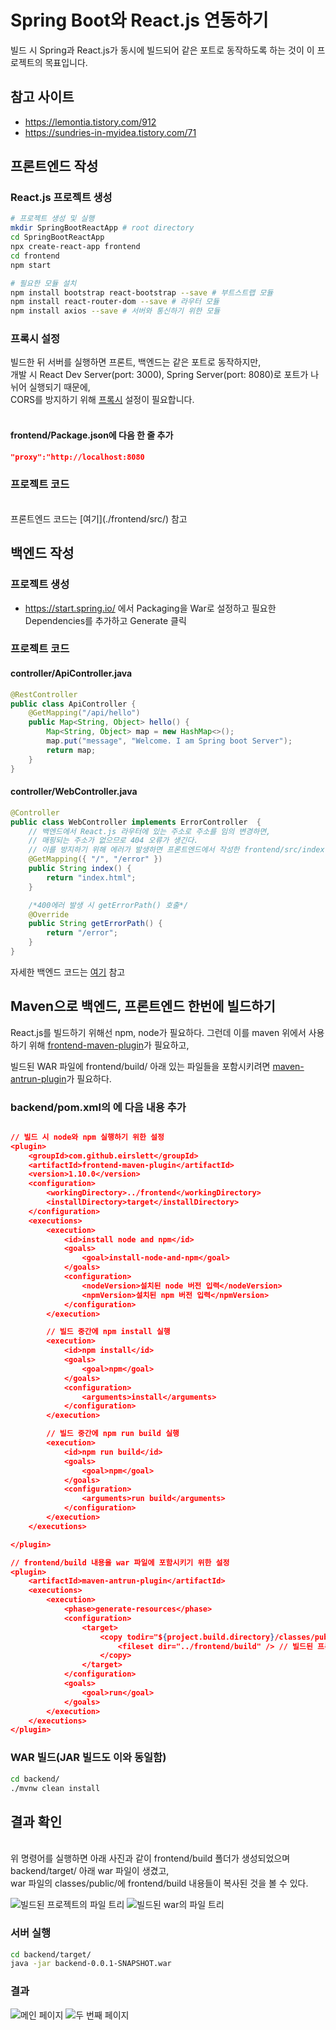 # Spring Boot와 React.js 연동하기

빌드 시 Spring과 React.js가 동시에 빌드되어 같은 포트로 동작하도록 하는 것이 이 프로젝트의 목표입니다.<br>

## 참고 사이트
* https://lemontia.tistory.com/912
* https://sundries-in-myidea.tistory.com/71

## 프론트엔드 작성

### React.js 프로젝트 생성
```bash
# 프로젝트 생성 및 실행
mkdir SpringBootReactApp # root directory
cd SpringBootReactApp
npx create-react-app frontend
cd frontend
npm start

# 필요한 모듈 설치
npm install bootstrap react-bootstrap --save # 부트스트랩 모듈
npm install react-router-dom --save # 라우터 모듈
npm install axios --save # 서버와 통신하기 위한 모듈
```

### 프록시 설정
빌드한 뒤 서버를 실행하면 프론트, 백엔드는 같은 포트로 동작하지만, <br>
개발 시 React Dev Server(port: 3000), Spring Server(port: 8080)로 포트가 나뉘어 실행되기 때문에,<br>
CORS를 방지하기 위해 
[프록시](https://github.com/hch0821/React.js-Example/tree/master/j.proxy) 설정이 필요합니다.<br><br>

#### frontend/Package.json에 다음 한 줄 추가
```json
"proxy":"http://localhost:8080
```

### 프로젝트 코드
<br />
프론트엔드 코드는 [여기](./frontend/src/) 참고

## 백엔드 작성
### 프로젝트 생성
* https://start.spring.io/ 에서 Packaging을 War로 설정하고 필요한 Dependencies를 추가하고 Generate 클릭

### 프로젝트 코드
#### controller/ApiController.java
```java
@RestController
public class ApiController {
    @GetMapping("/api/hello")
    public Map<String, Object> hello() {
        Map<String, Object> map = new HashMap<>();
        map.put("message", "Welcome. I am Spring boot Server");
        return map;
    }
}
```
#### controller/WebController.java
```java
@Controller
public class WebController implements ErrorController  {
    // 백엔드에서 React.js 라우터에 있는 주소로 주소를 임의 변경하면,
    // 매핑되는 주소가 없으므로 404 오류가 생긴다.
    // 이를 방지하기 위해 에러가 발생하면 프론트엔드에서 작성한 frontend/src/index.html을 전송한다.
    @GetMapping({ "/", "/error" })
    public String index() {
        return "index.html";
    }

    /*400에러 발생 시 getErrorPath() 호출*/
    @Override
    public String getErrorPath() {
        return "/error";
    }
}
```

자세한 백엔드 코드는 [여기](./backend/src/main/java/com/goodperson/backend/) 참고

## Maven으로 백엔드, 프론트엔드 한번에 빌드하기

React.js를 빌드하기 위해선 npm, node가 필요하다. 그런데 이를 maven 위에서 사용하기 위해 [frontend-maven-plugin](https://github.com/eirslett/frontend-maven-plugin)가 필요하고,<br>

빌드된 WAR 파일에 frontend/build/ 아래 있는 파일들을 포함시키려면 [maven-antrun-plugin](https://maven.apache.org/plugins/maven-antrun-plugin/)가 필요하다.<br>

### backend/pom.xml의 <plugins>에 다음 내용 추가
```json

// 빌드 시 node와 npm 실행하기 위한 설정
<plugin>
    <groupId>com.github.eirslett</groupId>
    <artifactId>frontend-maven-plugin</artifactId>
    <version>1.10.0</version>
    <configuration>
        <workingDirectory>../frontend</workingDirectory>
        <installDirectory>target</installDirectory>
    </configuration>
    <executions>
        <execution>
            <id>install node and npm</id>
            <goals>
                <goal>install-node-and-npm</goal>
            </goals>
            <configuration>
                <nodeVersion>설치된 node 버전 입력</nodeVersion>
                <npmVersion>설치된 npm 버전 입력</npmVersion>
            </configuration>
        </execution>

        // 빌드 중간에 npm install 실행
        <execution>
            <id>npm install</id>
            <goals>
                <goal>npm</goal>
            </goals>
            <configuration>
                <arguments>install</arguments>
            </configuration>
        </execution>

        // 빌드 중간에 npm run build 실행
        <execution>
            <id>npm run build</id>
            <goals>
                <goal>npm</goal>
            </goals>
            <configuration>
                <arguments>run build</arguments>
            </configuration>
        </execution>
    </executions>

</plugin>

// frontend/build 내용을 war 파일에 포함시키기 위한 설정
<plugin>
    <artifactId>maven-antrun-plugin</artifactId>
    <executions>
        <execution>
            <phase>generate-resources</phase>
            <configuration>
                <target>
                    <copy todir="${project.build.directory}/classes/public"> // 백엔드 빌드 파일에 복사
                        <fileset dir="../frontend/build" /> // 빌드된 프론트엔드 파일을 ▲
                    </copy>
                </target>
            </configuration>
            <goals>
                <goal>run</goal>
            </goals>
        </execution>
    </executions>
</plugin>
```

### WAR 빌드(JAR 빌드도 이와 동일함)
```bash
cd backend/
./mvnw clean install
```

## 결과 확인
<br>
위 명령어를 실행하면 아래 사진과 같이 frontend/build 폴더가 생성되었으며<br>
backend/target/ 아래 war 파일이 생겼고,<br>
war 파일의 classes/public/에 frontend/build 내용들이 복사된 것을 볼 수 있다.<br>

<img src="./screenshot/file_tree.png" alt="빌드된 프로젝트의 파일 트리" title="빌드된 프로젝트의 파일 트리"></img>
<img src="./screenshot/war.png" alt="빌드된 war의 파일 트리" title="빌드된 war의 파일 트리"></img>

### 서버 실행
```bash
cd backend/target/
java -jar backend-0.0.1-SNAPSHOT.war
```

### 결과
<img src="./screenshot/main.png" alt="메인 페이지" title="메인 페이지"></img>
<img src="./screenshot/dashboard.png" alt="두 번째 페이지" title="두 번째 페이지"></img>
